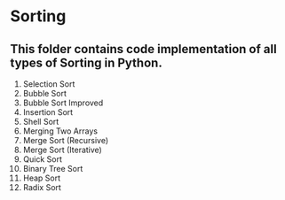 # Sorting

## This folder contains code implementation of all types of Sorting in Python.

1. Selection Sort
2. Bubble Sort
3. Bubble Sort Improved
4. Insertion Sort
5. Shell Sort
6. Merging Two Arrays
7. Merge Sort (Recursive)
8. Merge Sort (Iterative)
9. Quick Sort
10. Binary Tree Sort
11. Heap Sort
12. Radix Sort
